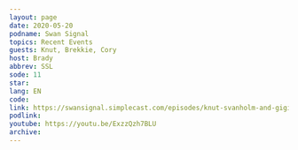 ```yaml
---
layout: page
date: 2020-05-20
podname: Swan Signal
topics: Recent Events
guests: Knut, Brekkie, Cory
host: Brady
abbrev: SSL
sode: 11
star: 
lang: EN
code: 
link: https://swansignal.simplecast.com/episodes/knut-svanholm-and-gigi-e11
podlink: 
youtube: https://youtu.be/ExzzQzh7BLU
archive: 
---
```

